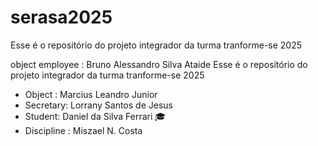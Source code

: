 # serasa2025
Esse é o repositório do projeto integrador da turma tranforme-se 2025 


object employee : Bruno Alessandro Silva Ataide 
Esse é o repositório do projeto integrador da turma tranforme-se 2025


- Object : Marcius Leandro Junior
 - Secretary: Lorrany Santos de Jesus 
- Student: Daniel da Silva Ferrari 🎓
- Discipline : Miszael N. Costa 
